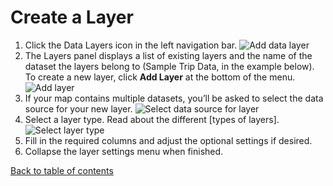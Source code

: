# Create a Layer

1. Click the Data Layers icon in the left navigation bar. ![Add data layer](https://d1a3f4spazzrp4.cloudfront.net/kepler.gl/documentation/image39.png)
2. The Layers panel displays a list of existing layers and the name of the dataset the layers belong to \(Sample Trip Data, in the example below\). To create a new layer, click **Add Layer** at the bottom of the menu. ![Add layer](https://d1a3f4spazzrp4.cloudfront.net/kepler.gl/documentation/image16.png)
3. If your map contains multiple datasets, you’ll be asked to select the data source for your new layer. ![Select data source for layer](https://d1a3f4spazzrp4.cloudfront.net/kepler.gl/documentation/image28.png)
4. Select a layer type. Read about the different \[types of layers\]. ![Select layer type](https://d1a3f4spazzrp4.cloudfront.net/kepler.gl/documentation/image41.png)
5. Fill in the required columns and adjust the optional settings if desired.
6. Collapse the layer settings menu when finished.

[Back to table of contents](../../a-introduction.md)

